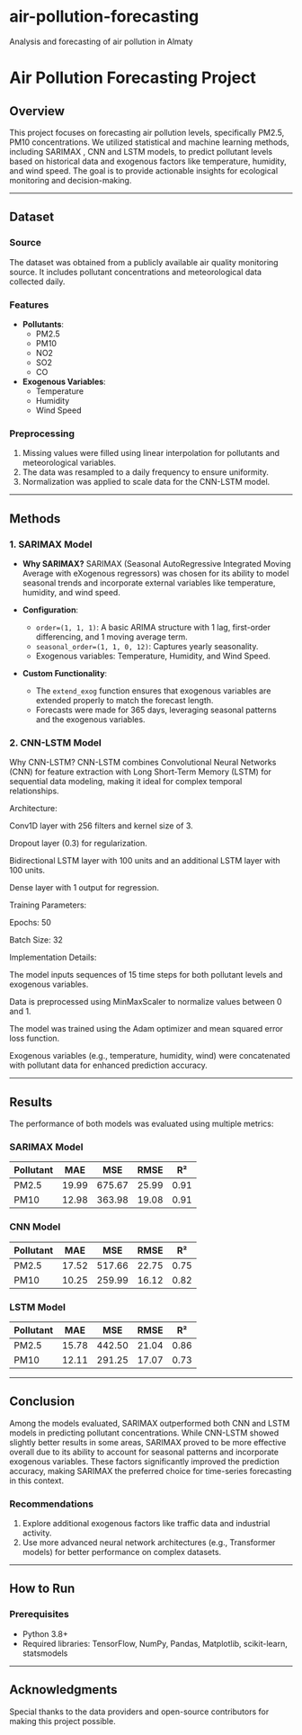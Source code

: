 # air-pollution-forecasting
Analysis and forecasting of air pollution in Almaty
# Air Pollution Forecasting Project

## Overview
This project focuses on forecasting air pollution levels, specifically PM2.5, PM10 concentrations. We utilized statistical and machine learning methods, including SARIMAX , CNN and LSTM models, to predict pollutant levels based on historical data and exogenous factors like temperature, humidity, and wind speed. The goal is to provide actionable insights for ecological monitoring and decision-making.

---

## Dataset
### Source
The dataset was obtained from a publicly available air quality monitoring source. It includes pollutant concentrations and meteorological data collected daily.

### Features
- **Pollutants**:
  - PM2.5
  - PM10
  - NO2
  - SO2
  - CO
- **Exogenous Variables**:
  - Temperature
  - Humidity
  - Wind Speed

### Preprocessing
1. Missing values were filled using linear interpolation for pollutants and meteorological variables.
2. The data was resampled to a daily frequency to ensure uniformity.
3. Normalization was applied to scale data for the CNN-LSTM model.

---

## Methods

### 1. **SARIMAX Model**
- **Why SARIMAX?**
  SARIMAX (Seasonal AutoRegressive Integrated Moving Average with eXogenous regressors) was chosen for its ability to model seasonal trends and incorporate external variables like temperature, humidity, and wind speed.

- **Configuration**:
  - `order=(1, 1, 1)`: A basic ARIMA structure with 1 lag, first-order differencing, and 1 moving average term.
  - `seasonal_order=(1, 1, 0, 12)`: Captures yearly seasonality.
  - Exogenous variables: Temperature, Humidity, and Wind Speed.

- **Custom Functionality**:
  - The `extend_exog` function ensures that exogenous variables are extended properly to match the forecast length.
  - Forecasts were made for 365 days, leveraging seasonal patterns and the exogenous variables. 

### 2. **CNN-LSTM Model**
Why CNN-LSTM? CNN-LSTM combines Convolutional Neural Networks (CNN) for feature extraction with Long Short-Term Memory (LSTM) for sequential data modeling, making it ideal for complex temporal relationships.

Architecture:

Conv1D layer with 256 filters and kernel size of 3.

Dropout layer (0.3) for regularization.

Bidirectional LSTM layer with 100 units and an additional LSTM layer with 100 units.

Dense layer with 1 output for regression.

Training Parameters:

Epochs: 50

Batch Size: 32

Implementation Details:

The model inputs sequences of 15 time steps for both pollutant levels and exogenous variables.

Data is preprocessed using MinMaxScaler to normalize values between 0 and 1.

The model was trained using the Adam optimizer and mean squared error loss function.

Exogenous variables (e.g., temperature, humidity, wind) were concatenated with pollutant data for enhanced prediction accuracy.

---

## Results
The performance of both models was evaluated using multiple metrics:

### SARIMAX Model
| Pollutant | MAE   | MSE    | RMSE  | R²    |
|-----------|-------|--------|-------|-------|
| PM2.5     | 19.99 | 675.67 | 25.99 | 0.91  |
| PM10      | 12.98 | 363.98 | 19.08 | 0.91  |

### CNN Model
| Pollutant | MAE   | MSE    | RMSE  | R²    |
|-----------|-------|--------|-------|-------|
| PM2.5     | 17.52 | 517.66 | 22.75 | 0.75  |
| PM10      | 10.25 | 259.99 | 16.12 | 0.82  |

### LSTM Model
| Pollutant | MAE   | MSE    | RMSE  | R²    |
|-----------|-------|--------|-------|-------|
| PM2.5     | 15.78 | 442.50 | 21.04 | 0.86  |
| PM10      | 12.11 | 291.25 | 17.07 | 0.73  |

---


## Conclusion
Among the models evaluated, SARIMAX outperformed both CNN and LSTM models in predicting pollutant concentrations. While CNN-LSTM showed slightly better results in some areas, SARIMAX proved to be more effective overall due to its ability to account for seasonal patterns and incorporate exogenous variables. These factors significantly improved the prediction accuracy, making SARIMAX the preferred choice for time-series forecasting in this context.

### Recommendations
1. Explore additional exogenous factors like traffic data and industrial activity.
2. Use more advanced neural network architectures (e.g., Transformer models) for better performance on complex datasets.

---

## How to Run
### Prerequisites
- Python 3.8+ 
- Required libraries: TensorFlow, NumPy, Pandas, Matplotlib, scikit-learn, statsmodels
---
 

## Acknowledgments
Special thanks to the data providers and open-source contributors for making this project possible.


